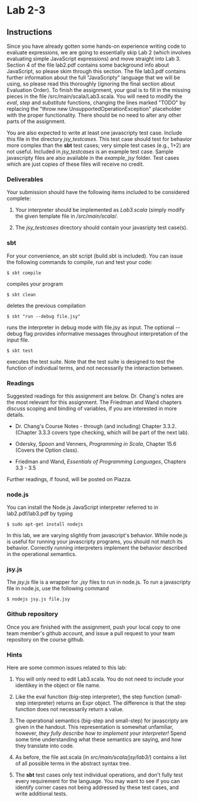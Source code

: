 Lab 2-3
=====

Instructions
------------

Since you have already gotten some hands-on experience writing code to evaluate expressions, we are going to essentially skip
Lab 2 (which involves evaluating simple JavaScript expressions) and move straight into Lab 3.  Section 4 of the file lab2.pdf contains some background info about JavaScript, so please skim through this section.  The file lab3.pdf contains further information about the full "JavaScripty" language that we will be using, so please read this thoroughly (ignoring the final section about Evaluation Order).  To finish the assignment, your goal is to fill in the missing pieces in the file /src/main/scala/Lab3.scala.  You will need to modify the *eval*, *step* and *substitute* functions, changing the lines marked "TODO" by replacing the "throw new UnsupportedOperationException" placeholder with the proper functionality.  There should be no need to alter any other parts of the assignment.

You are also expected to write at least one javascripty test case.  Include this file in the directory *jsy_testcases*.  This test case should test for behavior more complex than the **sbt** test cases; very simple test cases (e.g., 1+2) are not useful.  Included in *jsy_testcases* is an example test case.  Sample javascripty files are also available in the *example_jsy* folder.  Test cases which are just copies of these files will receive no credit.

### Deliverables

Your submission should have the following items included to be considered complete:

1.  Your interpreter should be implemented as *Lab3.scala* (simply modify the given template file in */src/main/scala/*.

2.  The *jsy_testcases* directory should contain your javasripty test case(s).

### sbt

For your convenience, an sbt script (build.sbt is included).  You can issue the following commands to compile, run and test your code:

    $ sbt compile 

compiles your program

    $ sbt clean

deletes the previous compilation

    $ sbt "run --debug file.jsy"

runs the interpreter in debug mode with file.jsy as input.  The optional --debug flag provides informative messages throughout interpretation of the input file.

    $ sbt test

executes the test suite.  Note that the test suite is designed to test the function of individual terms, and not necessarily the interaction between.


### Readings

Suggested readings for this assignment are below.  Dr. Chang's notes are the most relevant for this assignment.  The Friedman and Wand chapters discuss scoping and binding of variables, if you are interested in more details.

+  Dr. Chang's Course Notes - through (and including) Chapter 3.3.2.  (Chapter 3.3.3 covers type checking, which will be part of the next lab).

+  Odersky, Spoon and Venners, *Programming in Scala*, Chapter 15.6  (Covers the Option class).

+  Friedman and Wand, *Essentials of Programming Languages*, Chapters 3.3 - 3.5

Further readings, if found, will be posted on Piazza.


### node.js

You can install the Node.js JavaScript interpreter referred to in lab2.pdf/lab3.pdf by typing

    $ sudo apt-get install nodejs

In this lab, we are varying slightly from javascript's behavior.  While node.js is useful for running your javascripty programs, you should not match its behavior.  Correctly running interpreters implement the behavior described in the operational semantics.


### jsy.js

The *jsy.js* file is a wrapper for *.jsy* files to run in node.js.  To run a javascripty file in node.js, use the following command

    $ nodejs jsy.js file.jsy


### Github repository

Once you are finished with the assignment, push your local copy to one team member's github account, and issue a pull request to your team repository on the course github.


### Hints

Here are some common issues related to this lab:

1.  You will only need to edit Lab3.scala.  You do not need to include your identikey in the object or file name.

2.  Like the eval function (big-step interpreter), the step function (small-step interpreter) returns an Expr object.  The difference is that the step function does not necessarily return a value.

3.  The operational semantics (big-step and small-step) for javascripty are given in the handout.  This representation is somewhat unfamiliar, however, *they fully describe how to implement your interpreter!*  Spend some time understanding what these semantics are saying, and how they translate into code.

4.  As before, the file ast.scala (in *src/main/scala/jsy/lab3/*) contains a list of all possible terms in the abstract syntax tree. 

5.  The **sbt** test cases only test individual operations, and don't fully test every requirement for the language.  You may want to see if you can identify corner cases not being addressed by these test cases, and write additional tests.
